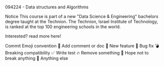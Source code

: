 094224 - Data structures and Algorithms


Notice
This course is part of a new "Data Science & Engineering" bachelors degree taught at the Technion.
The Technion, Israel Institute of Technology, is ranked at the top 100 engineering schools in the world.

Interested? read more here!

Commit Emoji convention
📝 Add comment or doc
🎁 New feature
🐛 Bug fix
💣 Breaking compatibility
✅ Write test
🔥 Remove something
🙏 Hope not to break anything
🍺 Anything else